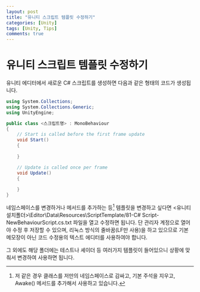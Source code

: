 ```yaml
---
layout: post
title: "유니티 스크립트 템플릿 수정하기"
categories: [Unity]
tags: [Unity, Tips]
comments: true
---
```

# 유니티 스크립트 템플릿 수정하기

유니티 에디터에서 새로운 C# 스크립트를 생성하면 다음과 같은 형태의 코드가 생성됩니다.

```C#
using System.Collections;
using System.Collections.Generic;
using UnityEngine;

public class <스크립트명> : MonoBehaviour
{
    // Start is called before the first frame update
    void Start()
    {
        
    }

    // Update is called once per frame
    void Update()
    {
        
    }
}
```

네임스페이스를 변경하거나 메서드를 추가하는 등[^1] 템플릿을 변경하고 싶다면 <유니티 설치폴더>\Editor\Data\Resources\ScriptTemplate/81-C# Script-NewBehaviourScript.cs.txt 파일을 열고 수정하면 됩니다. 단 관리자 계정으로 열어야 수정 후 저장할 수 있으며, 리눅스 방식의 줄바꿈(LF만 사용)을 하고 있으므로 기본 메모장이 아닌 코드 수정용의 텍스트 에디터를 사용하여야 합니다.

그 외에도 해당 폴더에는 테스트나 셰이더 등 여러가지 템플릿이 들어있으니 상황에 맞춰서 변경하여 사용하면 됩니다.

[^1]: 저 같은 경우 클래스를 저만의 네임스페이스로 감싸고, 기본 주석을 지우고, Awake() 메서드를 추가해서 사용하고 있습니다.